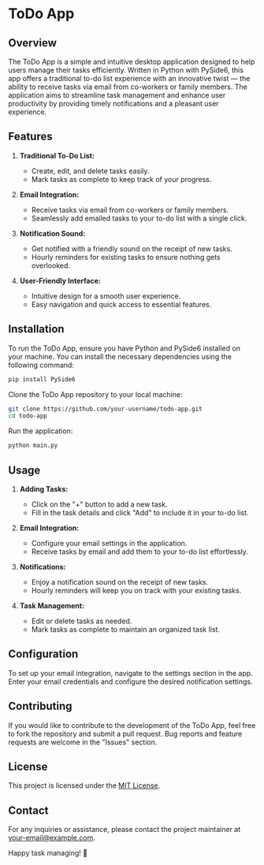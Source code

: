 # ToDo App

## Overview

The ToDo App is a simple and intuitive desktop application designed to help users manage their tasks efficiently. Written in Python with PySide6, this app offers a traditional to-do list experience with an innovative twist — the ability to receive tasks via email from co-workers or family members. The application aims to streamline task management and enhance user productivity by providing timely notifications and a pleasant user experience.

## Features

1. **Traditional To-Do List:**
   - Create, edit, and delete tasks easily.
   - Mark tasks as complete to keep track of your progress.

2. **Email Integration:**
   - Receive tasks via email from co-workers or family members.
   - Seamlessly add emailed tasks to your to-do list with a single click.

3. **Notification Sound:**
   - Get notified with a friendly sound on the receipt of new tasks.
   - Hourly reminders for existing tasks to ensure nothing gets overlooked.

4. **User-Friendly Interface:**
   - Intuitive design for a smooth user experience.
   - Easy navigation and quick access to essential features.

## Installation

To run the ToDo App, ensure you have Python and PySide6 installed on your machine. You can install the necessary dependencies using the following command:

```bash
pip install PySide6
```

Clone the ToDo App repository to your local machine:

```bash
git clone https://github.com/your-username/todo-app.git
cd todo-app
```

Run the application:

```bash
python main.py
```

## Usage

1. **Adding Tasks:**
   - Click on the "+" button to add a new task.
   - Fill in the task details and click "Add" to include it in your to-do list.

2. **Email Integration:**
   - Configure your email settings in the application.
   - Receive tasks by email and add them to your to-do list effortlessly.

3. **Notifications:**
   - Enjoy a notification sound on the receipt of new tasks.
   - Hourly reminders will keep you on track with your existing tasks.

4. **Task Management:**
   - Edit or delete tasks as needed.
   - Mark tasks as complete to maintain an organized task list.

## Configuration

To set up your email integration, navigate to the settings section in the app. Enter your email credentials and configure the desired notification settings.

## Contributing

If you would like to contribute to the development of the ToDo App, feel free to fork the repository and submit a pull request. Bug reports and feature requests are welcome in the "Issues" section.

## License

This project is licensed under the [MIT License](LICENSE).

## Contact

For any inquiries or assistance, please contact the project maintainer at [your-email@example.com](mailto:your-email@example.com).

Happy task managing! 🚀
